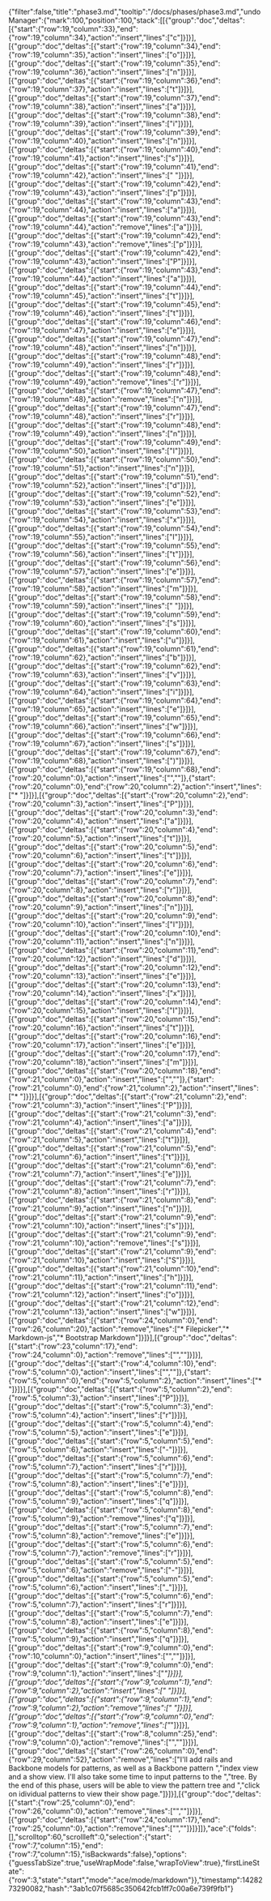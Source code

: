 {"filter":false,"title":"phase3.md","tooltip":"/docs/phases/phase3.md","undoManager":{"mark":100,"position":100,"stack":[[{"group":"doc","deltas":[{"start":{"row":19,"column":33},"end":{"row":19,"column":34},"action":"insert","lines":["c"]}]}],[{"group":"doc","deltas":[{"start":{"row":19,"column":34},"end":{"row":19,"column":35},"action":"insert","lines":["o"]}]}],[{"group":"doc","deltas":[{"start":{"row":19,"column":35},"end":{"row":19,"column":36},"action":"insert","lines":["n"]}]}],[{"group":"doc","deltas":[{"start":{"row":19,"column":36},"end":{"row":19,"column":37},"action":"insert","lines":["t"]}]}],[{"group":"doc","deltas":[{"start":{"row":19,"column":37},"end":{"row":19,"column":38},"action":"insert","lines":["a"]}]}],[{"group":"doc","deltas":[{"start":{"row":19,"column":38},"end":{"row":19,"column":39},"action":"insert","lines":["i"]}]}],[{"group":"doc","deltas":[{"start":{"row":19,"column":39},"end":{"row":19,"column":40},"action":"insert","lines":["n"]}]}],[{"group":"doc","deltas":[{"start":{"row":19,"column":40},"end":{"row":19,"column":41},"action":"insert","lines":["s"]}]}],[{"group":"doc","deltas":[{"start":{"row":19,"column":41},"end":{"row":19,"column":42},"action":"insert","lines":[" "]}]}],[{"group":"doc","deltas":[{"start":{"row":19,"column":42},"end":{"row":19,"column":43},"action":"insert","lines":["p"]}]}],[{"group":"doc","deltas":[{"start":{"row":19,"column":43},"end":{"row":19,"column":44},"action":"insert","lines":["a"]}]}],[{"group":"doc","deltas":[{"start":{"row":19,"column":43},"end":{"row":19,"column":44},"action":"remove","lines":["a"]}]}],[{"group":"doc","deltas":[{"start":{"row":19,"column":42},"end":{"row":19,"column":43},"action":"remove","lines":["p"]}]}],[{"group":"doc","deltas":[{"start":{"row":19,"column":42},"end":{"row":19,"column":43},"action":"insert","lines":["P"]}]}],[{"group":"doc","deltas":[{"start":{"row":19,"column":43},"end":{"row":19,"column":44},"action":"insert","lines":["a"]}]}],[{"group":"doc","deltas":[{"start":{"row":19,"column":44},"end":{"row":19,"column":45},"action":"insert","lines":["t"]}]}],[{"group":"doc","deltas":[{"start":{"row":19,"column":45},"end":{"row":19,"column":46},"action":"insert","lines":["t"]}]}],[{"group":"doc","deltas":[{"start":{"row":19,"column":46},"end":{"row":19,"column":47},"action":"insert","lines":["e"]}]}],[{"group":"doc","deltas":[{"start":{"row":19,"column":47},"end":{"row":19,"column":48},"action":"insert","lines":["n"]}]}],[{"group":"doc","deltas":[{"start":{"row":19,"column":48},"end":{"row":19,"column":49},"action":"insert","lines":["r"]}]}],[{"group":"doc","deltas":[{"start":{"row":19,"column":48},"end":{"row":19,"column":49},"action":"remove","lines":["r"]}]}],[{"group":"doc","deltas":[{"start":{"row":19,"column":47},"end":{"row":19,"column":48},"action":"remove","lines":["n"]}]}],[{"group":"doc","deltas":[{"start":{"row":19,"column":47},"end":{"row":19,"column":48},"action":"insert","lines":["r"]}]}],[{"group":"doc","deltas":[{"start":{"row":19,"column":48},"end":{"row":19,"column":49},"action":"insert","lines":["n"]}]}],[{"group":"doc","deltas":[{"start":{"row":19,"column":49},"end":{"row":19,"column":50},"action":"insert","lines":["I"]}]}],[{"group":"doc","deltas":[{"start":{"row":19,"column":50},"end":{"row":19,"column":51},"action":"insert","lines":["n"]}]}],[{"group":"doc","deltas":[{"start":{"row":19,"column":51},"end":{"row":19,"column":52},"action":"insert","lines":["d"]}]}],[{"group":"doc","deltas":[{"start":{"row":19,"column":52},"end":{"row":19,"column":53},"action":"insert","lines":["e"]}]}],[{"group":"doc","deltas":[{"start":{"row":19,"column":53},"end":{"row":19,"column":54},"action":"insert","lines":["x"]}]}],[{"group":"doc","deltas":[{"start":{"row":19,"column":54},"end":{"row":19,"column":55},"action":"insert","lines":["I"]}]}],[{"group":"doc","deltas":[{"start":{"row":19,"column":55},"end":{"row":19,"column":56},"action":"insert","lines":["t"]}]}],[{"group":"doc","deltas":[{"start":{"row":19,"column":56},"end":{"row":19,"column":57},"action":"insert","lines":["e"]}]}],[{"group":"doc","deltas":[{"start":{"row":19,"column":57},"end":{"row":19,"column":58},"action":"insert","lines":["m"]}]}],[{"group":"doc","deltas":[{"start":{"row":19,"column":58},"end":{"row":19,"column":59},"action":"insert","lines":[" "]}]}],[{"group":"doc","deltas":[{"start":{"row":19,"column":59},"end":{"row":19,"column":60},"action":"insert","lines":["s"]}]}],[{"group":"doc","deltas":[{"start":{"row":19,"column":60},"end":{"row":19,"column":61},"action":"insert","lines":["u"]}]}],[{"group":"doc","deltas":[{"start":{"row":19,"column":61},"end":{"row":19,"column":62},"action":"insert","lines":["b"]}]}],[{"group":"doc","deltas":[{"start":{"row":19,"column":62},"end":{"row":19,"column":63},"action":"insert","lines":["v"]}]}],[{"group":"doc","deltas":[{"start":{"row":19,"column":63},"end":{"row":19,"column":64},"action":"insert","lines":["i"]}]}],[{"group":"doc","deltas":[{"start":{"row":19,"column":64},"end":{"row":19,"column":65},"action":"insert","lines":["e"]}]}],[{"group":"doc","deltas":[{"start":{"row":19,"column":65},"end":{"row":19,"column":66},"action":"insert","lines":["w"]}]}],[{"group":"doc","deltas":[{"start":{"row":19,"column":66},"end":{"row":19,"column":67},"action":"insert","lines":["s"]}]}],[{"group":"doc","deltas":[{"start":{"row":19,"column":67},"end":{"row":19,"column":68},"action":"insert","lines":[")"]}]}],[{"group":"doc","deltas":[{"start":{"row":19,"column":68},"end":{"row":20,"column":0},"action":"insert","lines":["",""]},{"start":{"row":20,"column":0},"end":{"row":20,"column":2},"action":"insert","lines":["* "]}]}],[{"group":"doc","deltas":[{"start":{"row":20,"column":2},"end":{"row":20,"column":3},"action":"insert","lines":["P"]}]}],[{"group":"doc","deltas":[{"start":{"row":20,"column":3},"end":{"row":20,"column":4},"action":"insert","lines":["a"]}]}],[{"group":"doc","deltas":[{"start":{"row":20,"column":4},"end":{"row":20,"column":5},"action":"insert","lines":["t"]}]}],[{"group":"doc","deltas":[{"start":{"row":20,"column":5},"end":{"row":20,"column":6},"action":"insert","lines":["t"]}]}],[{"group":"doc","deltas":[{"start":{"row":20,"column":6},"end":{"row":20,"column":7},"action":"insert","lines":["e"]}]}],[{"group":"doc","deltas":[{"start":{"row":20,"column":7},"end":{"row":20,"column":8},"action":"insert","lines":["r"]}]}],[{"group":"doc","deltas":[{"start":{"row":20,"column":8},"end":{"row":20,"column":9},"action":"insert","lines":["n"]}]}],[{"group":"doc","deltas":[{"start":{"row":20,"column":9},"end":{"row":20,"column":10},"action":"insert","lines":["I"]}]}],[{"group":"doc","deltas":[{"start":{"row":20,"column":10},"end":{"row":20,"column":11},"action":"insert","lines":["n"]}]}],[{"group":"doc","deltas":[{"start":{"row":20,"column":11},"end":{"row":20,"column":12},"action":"insert","lines":["d"]}]}],[{"group":"doc","deltas":[{"start":{"row":20,"column":12},"end":{"row":20,"column":13},"action":"insert","lines":["e"]}]}],[{"group":"doc","deltas":[{"start":{"row":20,"column":13},"end":{"row":20,"column":14},"action":"insert","lines":["x"]}]}],[{"group":"doc","deltas":[{"start":{"row":20,"column":14},"end":{"row":20,"column":15},"action":"insert","lines":["I"]}]}],[{"group":"doc","deltas":[{"start":{"row":20,"column":15},"end":{"row":20,"column":16},"action":"insert","lines":["t"]}]}],[{"group":"doc","deltas":[{"start":{"row":20,"column":16},"end":{"row":20,"column":17},"action":"insert","lines":["e"]}]}],[{"group":"doc","deltas":[{"start":{"row":20,"column":17},"end":{"row":20,"column":18},"action":"insert","lines":["m"]}]}],[{"group":"doc","deltas":[{"start":{"row":20,"column":18},"end":{"row":21,"column":0},"action":"insert","lines":["",""]},{"start":{"row":21,"column":0},"end":{"row":21,"column":2},"action":"insert","lines":["* "]}]}],[{"group":"doc","deltas":[{"start":{"row":21,"column":2},"end":{"row":21,"column":3},"action":"insert","lines":["P"]}]}],[{"group":"doc","deltas":[{"start":{"row":21,"column":3},"end":{"row":21,"column":4},"action":"insert","lines":["a"]}]}],[{"group":"doc","deltas":[{"start":{"row":21,"column":4},"end":{"row":21,"column":5},"action":"insert","lines":["t"]}]}],[{"group":"doc","deltas":[{"start":{"row":21,"column":5},"end":{"row":21,"column":6},"action":"insert","lines":["t"]}]}],[{"group":"doc","deltas":[{"start":{"row":21,"column":6},"end":{"row":21,"column":7},"action":"insert","lines":["e"]}]}],[{"group":"doc","deltas":[{"start":{"row":21,"column":7},"end":{"row":21,"column":8},"action":"insert","lines":["r"]}]}],[{"group":"doc","deltas":[{"start":{"row":21,"column":8},"end":{"row":21,"column":9},"action":"insert","lines":["n"]}]}],[{"group":"doc","deltas":[{"start":{"row":21,"column":9},"end":{"row":21,"column":10},"action":"insert","lines":["s"]}]}],[{"group":"doc","deltas":[{"start":{"row":21,"column":9},"end":{"row":21,"column":10},"action":"remove","lines":["s"]}]}],[{"group":"doc","deltas":[{"start":{"row":21,"column":9},"end":{"row":21,"column":10},"action":"insert","lines":["S"]}]}],[{"group":"doc","deltas":[{"start":{"row":21,"column":10},"end":{"row":21,"column":11},"action":"insert","lines":["h"]}]}],[{"group":"doc","deltas":[{"start":{"row":21,"column":11},"end":{"row":21,"column":12},"action":"insert","lines":["o"]}]}],[{"group":"doc","deltas":[{"start":{"row":21,"column":12},"end":{"row":21,"column":13},"action":"insert","lines":["w"]}]}],[{"group":"doc","deltas":[{"start":{"row":24,"column":0},"end":{"row":26,"column":20},"action":"remove","lines":["* Filepicker","* Markdown-js","* Bootstrap Markdown"]}]}],[{"group":"doc","deltas":[{"start":{"row":23,"column":17},"end":{"row":24,"column":0},"action":"remove","lines":["",""]}]}],[{"group":"doc","deltas":[{"start":{"row":4,"column":10},"end":{"row":5,"column":0},"action":"insert","lines":["",""]},{"start":{"row":5,"column":0},"end":{"row":5,"column":2},"action":"insert","lines":["* "]}]}],[{"group":"doc","deltas":[{"start":{"row":5,"column":2},"end":{"row":5,"column":3},"action":"insert","lines":["P"]}]}],[{"group":"doc","deltas":[{"start":{"row":5,"column":3},"end":{"row":5,"column":4},"action":"insert","lines":["r"]}]}],[{"group":"doc","deltas":[{"start":{"row":5,"column":4},"end":{"row":5,"column":5},"action":"insert","lines":["e"]}]}],[{"group":"doc","deltas":[{"start":{"row":5,"column":5},"end":{"row":5,"column":6},"action":"insert","lines":["-"]}]}],[{"group":"doc","deltas":[{"start":{"row":5,"column":6},"end":{"row":5,"column":7},"action":"insert","lines":["r"]}]}],[{"group":"doc","deltas":[{"start":{"row":5,"column":7},"end":{"row":5,"column":8},"action":"insert","lines":["e"]}]}],[{"group":"doc","deltas":[{"start":{"row":5,"column":8},"end":{"row":5,"column":9},"action":"insert","lines":["q"]}]}],[{"group":"doc","deltas":[{"start":{"row":5,"column":8},"end":{"row":5,"column":9},"action":"remove","lines":["q"]}]}],[{"group":"doc","deltas":[{"start":{"row":5,"column":7},"end":{"row":5,"column":8},"action":"remove","lines":["e"]}]}],[{"group":"doc","deltas":[{"start":{"row":5,"column":6},"end":{"row":5,"column":7},"action":"remove","lines":["r"]}]}],[{"group":"doc","deltas":[{"start":{"row":5,"column":5},"end":{"row":5,"column":6},"action":"remove","lines":["-"]}]}],[{"group":"doc","deltas":[{"start":{"row":5,"column":5},"end":{"row":5,"column":6},"action":"insert","lines":["_"]}]}],[{"group":"doc","deltas":[{"start":{"row":5,"column":6},"end":{"row":5,"column":7},"action":"insert","lines":["r"]}]}],[{"group":"doc","deltas":[{"start":{"row":5,"column":7},"end":{"row":5,"column":8},"action":"insert","lines":["e"]}]}],[{"group":"doc","deltas":[{"start":{"row":5,"column":8},"end":{"row":5,"column":9},"action":"insert","lines":["q"]}]}],[{"group":"doc","deltas":[{"start":{"row":9,"column":0},"end":{"row":10,"column":0},"action":"insert","lines":["",""]}]}],[{"group":"doc","deltas":[{"start":{"row":9,"column":0},"end":{"row":9,"column":1},"action":"insert","lines":["*"]}]}],[{"group":"doc","deltas":[{"start":{"row":9,"column":1},"end":{"row":9,"column":2},"action":"insert","lines":[" "]}]}],[{"group":"doc","deltas":[{"start":{"row":9,"column":1},"end":{"row":9,"column":2},"action":"remove","lines":[" "]}]}],[{"group":"doc","deltas":[{"start":{"row":9,"column":0},"end":{"row":9,"column":1},"action":"remove","lines":["*"]}]}],[{"group":"doc","deltas":[{"start":{"row":8,"column":25},"end":{"row":9,"column":0},"action":"remove","lines":["",""]}]}],[{"group":"doc","deltas":[{"start":{"row":26,"column":0},"end":{"row":29,"column":52},"action":"remove","lines":["I'll add rails and Backbone models for patterns, as well as a Backbone pattern ","index view and a show view. I'll also take some time to input patterns to the ","tree. By the end of this phase, users will be able to view the pattern tree and ","click on idividual patterns to view their show page."]}]}],[{"group":"doc","deltas":[{"start":{"row":25,"column":0},"end":{"row":26,"column":0},"action":"remove","lines":["",""]}]}],[{"group":"doc","deltas":[{"start":{"row":24,"column":17},"end":{"row":25,"column":0},"action":"remove","lines":["",""]}]}]]},"ace":{"folds":[],"scrolltop":60,"scrollleft":0,"selection":{"start":{"row":7,"column":15},"end":{"row":7,"column":15},"isBackwards":false},"options":{"guessTabSize":true,"useWrapMode":false,"wrapToView":true},"firstLineState":{"row":3,"state":"start","mode":"ace/mode/markdown"}},"timestamp":1428273290082,"hash":"3ab1c07f5685c350642fcb1ff7c00a6e739f9fb1"}